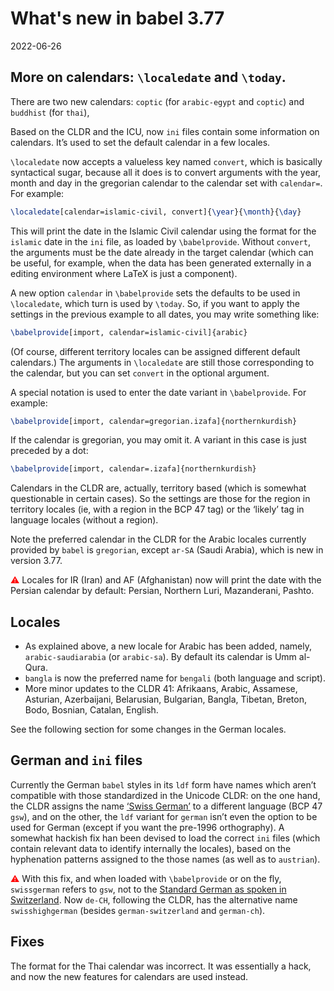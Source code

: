 # What's new in babel 3.77

2022-06-26

## More on calendars: `\localedate` and `\today`.

There are two new calendars: `coptic` (for `arabic-egypt` and `coptic`)
and `buddhist` (for `thai`),

Based on the CLDR and the ICU, now `ini` files contain some information
on calendars. It’s used to set the default calendar in a few locales. 

`\localedate` now accepts a valueless key named `convert`, which is
basically syntactical sugar, because all it does is to convert
arguments with the year, month and day in the gregorian calendar to the
calendar set with `calendar=`. For example:
```tex
\localedate[calendar=islamic-civil, convert]{\year}{\month}{\day}
```
This will print the date in the Islamic Civil calendar using the format
for the `islamic` date in the `ini` file, as loaded by `\babelprovide`.
Without `convert`, the arguments must be the date already in the target
calendar (which can be useful, for example, when the data has been
generated externally in a editing environment where LaTeX is just a
component).

A new option `calendar` in `\babelprovide` sets the defaults to be
used in `\localedate`, which turn is used by `\today`. So, if you
want to apply the settings in the previous example to all dates, you
may write something like:
```tex
\babelprovide[import, calendar=islamic-civil]{arabic}
```
(Of course, different territory locales can be assigned different
default calendars.) The arguments in `\localedate` are still those
corresponding to the calendar, but you can set `convert` in the
optional argument.

A special notation is used to enter the date variant in `\babelprovide`.
For example:
```tex
\babelprovide[import, calendar=gregorian.izafa]{northernkurdish}
```

If the calendar is gregorian, you may omit it. A variant in this case
is just preceded by a dot:
```tex
\babelprovide[import, calendar=.izafa]{northernkurdish}
```

Calendars in the CLDR are, actually, territory based (which is somewhat
questionable in certain cases). So the settings are those for the
region in territory locales (ie, with a region in the BCP 47 tag) or
the ‘likely’ tag in language locales (without a region).

Note the preferred calendar in the CLDR for the Arabic locales
currently provided by `babel` is `gregorian`, except `ar-SA` (Saudi
Arabia), which is new in version
3.77.

<span style="color:red;">⚠</span> Locales for IR (Iran) and AF
(Afghanistan) now will print the date with the Persian calendar by
default: Persian, Northern Luri, Mazanderani, Pashto.

## Locales

* As explained above, a new locale for Arabic has been added, namely,
  `arabic-saudiarabia` (or `arabic-sa`). By default its calendar is Umm
  al-Qura.
* `bangla` is now the preferred name for `bengali` (both language and
  script).
* More minor updates to the CLDR 41: Afrikaans, Arabic, Assamese,
  Asturian, Azerbaijani, Belarusian, Bulgarian, Bangla, Tibetan,
  Breton, Bodo, Bosnian, Catalan, English.

See the following section for some changes in the German locales.

## German and `ini` files

Currently the German `babel` styles in its `ldf` form have names which
aren’t compatible with those standardized in the Unicode CLDR: on the
one hand, the CLDR assigns the name [‘Swiss
German’](https://en.wikipedia.org/wiki/Swiss_German) to a different
language (BCP 47 `gsw`), and on the other, the `ldf` variant for
`german` isn’t even the option to be used for German (except if you
want the pre-1996 orthography). A somewhat hackish fix han been devised
to load the correct `ini` files (which contain relevant data to
identify internally the locales), based on the hyphenation patterns
assigned to the those names (as well as to `austrian`).

<span style="color:red;">⚠</span> With this fix, and when loaded with
`\babelprovide` or on the fly, `swissgerman` refers to `gsw`, not to
the [Standard German as spoken in
Switzerland](https://en.wikipedia.org/wiki/Swiss_Standard_German). Now
`de-CH`, following the CLDR, has the alternative name `swisshighgerman`
(besides `german-switzerland` and `german-ch`).

## Fixes

The format for the Thai calendar was incorrect. It was essentially a
hack, and now the new features for calendars are used instead.
